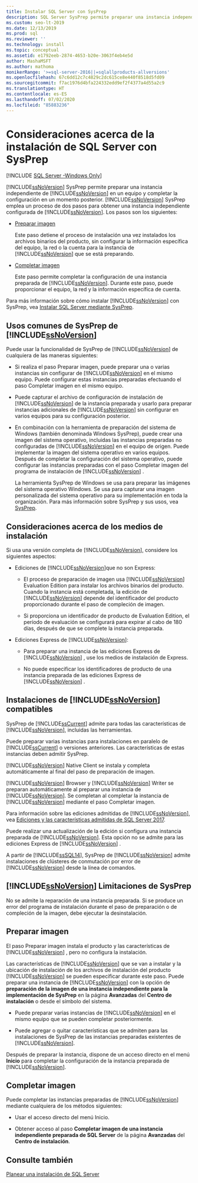 ```yaml
---
title: Instalar SQL Server con SysPrep
description: SQL Server SysPrep permite preparar una instancia independiente de SQL Server en un equipo y completar la configuración más adelante.
ms.custom: seo-lt-2019
ms.date: 12/13/2019
ms.prod: sql
ms.reviewer: ''
ms.technology: install
ms.topic: conceptual
ms.assetid: e1792eeb-2874-4653-b20e-3063f4eb4e5d
author: MashaMSFT
ms.author: mathoma
monikerRange: '>=sql-server-2016||=sqlallproducts-allversions'
ms.openlocfilehash: 67c6dd12c7c4829c2dc615ce8e440f8518d5fd09
ms.sourcegitcommit: f7ac1976d4bfa224332edd9ef2f4377a4d55a2c9
ms.translationtype: HT
ms.contentlocale: es-ES
ms.lasthandoff: 07/02/2020
ms.locfileid: "85883236"
---
```

# <a name="considerations-for-installing-sql-server-using-sysprep"></a>Consideraciones acerca de la instalación de SQL Server con SysPrep

[!INCLUDE [SQL Server -Windows Only](../../includes/applies-to-version/sql-windows-only.md)]

[!INCLUDE[ssNoVersion](../../includes/ssnoversion-md.md)] SysPrep permite preparar una instancia independiente de [!INCLUDE[ssNoVersion](../../includes/ssnoversion-md.md)] en un equipo y completar la configuración en un momento posterior. [!INCLUDE[ssNoVersion](../../includes/ssnoversion-md.md)] SysPrep emplea un proceso de dos pasos para obtener una instancia independiente configurada de [!INCLUDE[ssNoVersion](../../includes/ssnoversion-md.md)]. Los pasos son los siguientes:  
  
- [Preparar imagen](#BKMK_PrepareImage)  
  
    Este paso detiene el proceso de instalación una vez instalados los archivos binarios del producto, sin configurar la información específica del equipo, la red o la cuenta para la instancia de [!INCLUDE[ssNoVersion](../../includes/ssnoversion-md.md)] que se está preparando.  
  
- [Completar imagen](#BKMK_CompleteImage)  
  
    Este paso permite completar la configuración de una instancia preparada de [!INCLUDE[ssNoVersion](../../includes/ssnoversion-md.md)]. Durante este paso, puede proporcionar el equipo, la red y la información específica de cuenta.  
  
Para más información sobre cómo instalar [!INCLUDE[ssNoVersion](../../includes/ssnoversion-md.md)] con SysPrep, vea [Instalar SQL Server mediante SysPrep](../../database-engine/install-windows/install-sql-server-using-sysprep.md).  
  
## <a name="common-uses-for-ssnoversion-sysprep"></a>Usos comunes de SysPrep de [!INCLUDE[ssNoVersion](../../includes/ssnoversion-md.md)]  
Puede usar la funcionalidad de SysPrep de [!INCLUDE[ssNoVersion](../../includes/ssnoversion-md.md)] de cualquiera de las maneras siguientes:  
  
- Si realiza el paso Preparar imagen, puede preparar una o varias instancias sin configurar de [!INCLUDE[ssNoVersion](../../includes/ssnoversion-md.md)] en el mismo equipo. Puede configurar estas instancias preparadas efectuando el paso Completar imagen en el mismo equipo.  
  
- Puede capturar el archivo de configuración de instalación de [!INCLUDE[ssNoVersion](../../includes/ssnoversion-md.md)] de la instancia preparada y usarlo para preparar instancias adicionales de [!INCLUDE[ssNoVersion](../../includes/ssnoversion-md.md)] sin configurar en varios equipos para su configuración posterior.  
  
- En combinación con la herramienta de preparación del sistema de Windows (también denominada Windows SysPrep), puede crear una imagen del sistema operativo, incluidas las instancias preparadas no configuradas de [!INCLUDE[ssNoVersion](../../includes/ssnoversion-md.md)] en el equipo de origen. Puede implementar la imagen del sistema operativo en varios equipos. Después de completar la configuración del sistema operativo, puede configurar las instancias preparadas con el paso Completar imagen del programa de instalación de [!INCLUDE[ssNoVersion](../../includes/ssnoversion-md.md)] .  
  
    La herramienta SysPrep de Windows se usa para preparar las imágenes del sistema operativo Windows. Se usa para capturar una imagen personalizada del sistema operativo para su implementación en toda la organización. Para más información sobre SysPrep y sus usos, vea [SysPrep](https://docs.microsoft.com/windows-hardware/manufacture/desktop/sysprep--system-preparation--overview).  
  
## <a name="installation-media-considerations"></a>Consideraciones acerca de los medios de instalación  
 Si usa una versión completa de [!INCLUDE[ssNoVersion](../../includes/ssnoversion-md.md)], considere los siguientes aspectos:  
  
- Ediciones de [!INCLUDE[ssNoVersion](../../includes/ssnoversion-md.md)]que no son Express:  
  
    - El proceso de preparación de imagen usa [!INCLUDE[ssNoVersion](../../includes/ssnoversion-md.md)] Evaluation Edition para instalar los archivos binarios del producto. Cuando la instancia está completada, la edición de [!INCLUDE[ssNoVersion](../../includes/ssnoversion-md.md)] depende del identificador del producto proporcionado durante el paso de compleción de imagen.  
  
    - Si proporciona un identificador de producto de Evaluation Edition, el período de evaluación se configurará para expirar al cabo de 180 días, después de que se complete la instancia preparada.  
  
- Ediciones Express de [!INCLUDE[ssNoVersion](../../includes/ssnoversion-md.md)]:  
  
    - Para preparar una instancia de las ediciones Express de [!INCLUDE[ssNoVersion](../../includes/ssnoversion-md.md)] , use los medios de instalación de Express.  
  
    - No puede especificar los identificadores de producto de una instancia preparada de las ediciones Express de [!INCLUDE[ssNoVersion](../../includes/ssnoversion-md.md)] .  
  
## <a name="supported-ssnoversion-installations"></a>Instalaciones de [!INCLUDE[ssNoVersion](../../includes/ssnoversion-md.md)] compatibles  
SysPrep de [!INCLUDE[ssCurrent](../../includes/sscurrent-md.md)] admite para todas las características de [!INCLUDE[ssNoVersion](../../includes/ssnoversion-md.md)], incluidas las herramientas.  
  
Puede preparar varias instancias para instalaciones en paralelo de [!INCLUDE[ssCurrent](../../includes/sscurrent-md.md)] o versiones anteriores. Las características de estas instancias deben admitir SysPrep.  
  
[!INCLUDE[ssNoVersion](../../includes/ssnoversion-md.md)] Native Client se instala y completa automáticamente al final del paso de preparación de imagen.  
  
[!INCLUDE[ssNoVersion](../../includes/ssnoversion-md.md)] Browser y [!INCLUDE[ssNoVersion](../../includes/ssnoversion-md.md)] Writer se preparan automáticamente al preparar una instancia de [!INCLUDE[ssNoVersion](../../includes/ssnoversion-md.md)]. Se completan al completar la instancia de [!INCLUDE[ssNoVersion](../../includes/ssnoversion-md.md)] mediante el paso Completar imagen.  
  
Para información sobre las ediciones admitidas de [!INCLUDE[ssNoVersion](../../includes/ssnoversion-md.md)], vea [Ediciones y las características admitidas de SQL Server 2017](../../sql-server/editions-and-components-of-sql-server-2017.md).  
  
Puede realizar una actualización de la edición si configura una instancia preparada de [!INCLUDE[ssNoVersion](../../includes/ssnoversion-md.md)]. Esta opción no se admite para las ediciones Express de [!INCLUDE[ssNoVersion](../../includes/ssnoversion-md.md)] .  
  
A partir de [!INCLUDE[ssSQL14](../../includes/sssql14-md.md)], SysPrep de [!INCLUDE[ssNoVersion](../../includes/ssnoversion-md.md)] admite instalaciones de clústeres de conmutación por error de [!INCLUDE[ssNoVersion](../../includes/ssnoversion-md.md)] desde la línea de comandos.  
  
## <a name="ssnoversion-sysprep-limitations"></a>[!INCLUDE[ssNoVersion](../../includes/ssnoversion-md.md)] Limitaciones de SysPrep  
No se admite la reparación de una instancia preparada. Si se produce un error del programa de instalación durante el paso de preparación o de compleción de la imagen, debe ejecutar la desinstalación.  
  
##  <a name="prepare-image"></a><a name="BKMK_PrepareImage"></a> Preparar imagen  
El paso Preparar imagen instala el producto y las características de [!INCLUDE[ssNoVersion](../../includes/ssnoversion-md.md)] , pero no configura la instalación.  
  
Las características de [!INCLUDE[ssNoVersion](../../includes/ssnoversion-md.md)] que se van a instalar y la ubicación de instalación de los archivos de instalación del producto [!INCLUDE[ssNoVersion](../../includes/ssnoversion-md.md)] se pueden especificar durante este paso. Puede preparar una instancia de [!INCLUDE[ssNoVersion](../../includes/ssnoversion-md.md)] con la opción de **preparación de la imagen de una instancia independiente para la implementación de SysPrep** en la página **Avanzadas** del **Centro de instalación** o desde el símbolo del sistema.  
  
- Puede preparar varias instancias de [!INCLUDE[ssNoVersion](../../includes/ssnoversion-md.md)] en el mismo equipo que se pueden completar posteriormente.  
  
- Puede agregar o quitar características que se admiten para las instalaciones de SysPrep de las instancias preparadas existentes de [!INCLUDE[ssNoVersion](../../includes/ssnoversion-md.md)].  
  
 Después de preparar la instancia, dispone de un acceso directo en el menú **Inicio** para completar la configuración de la instancia preparada de [!INCLUDE[ssNoVersion](../../includes/ssnoversion-md.md)].  
  
##  <a name="complete-image"></a><a name="BKMK_CompleteImage"></a> Completar imagen  
Puede completar las instancias preparadas de [!INCLUDE[ssNoVersion](../../includes/ssnoversion-md.md)] mediante cualquiera de los métodos siguientes:  
  
- Usar el acceso directo del menú Inicio.  
  
- Obtener acceso al paso **Completar imagen de una instancia independiente preparada de SQL Server** de la página **Avanzadas** del **Centro de instalación**.  
  
## <a name="see-also"></a>Consulte también  
[Planear una instalación de SQL Server](../../sql-server/install/planning-a-sql-server-installation.md)  
